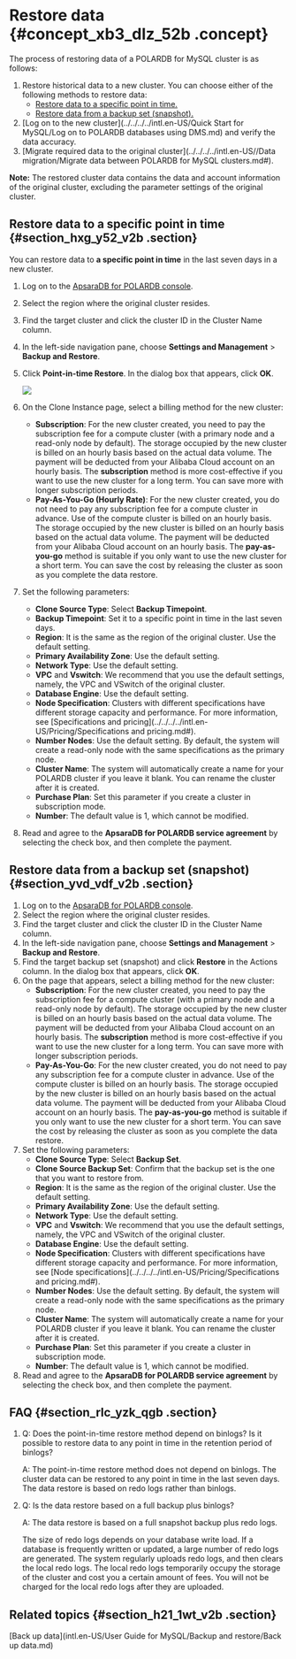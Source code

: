 # Restore data {#concept_xb3_dlz_52b .concept}

The process of restoring data of a POLARDB for MySQL cluster is as follows:

1.  Restore historical data to a new cluster. You can choose either of the following methods to restore data:
    -   [Restore data to a specific point in time.](#)
    -   [Restore data from a backup set \(snapshot\).](#)
2.  [Log on to the new cluster](../../../../intl.en-US/Quick Start for MySQL/Log on to POLARDB databases using DMS.md) and verify the data accuracy.
3.  [Migrate required data to the original cluster](../../../../intl.en-US//Data migration/Migrate data between POLARDB for MySQL clusters.md#).

**Note:** The restored cluster data contains the data and account information of the original cluster, excluding the parameter settings of the original cluster.

## Restore data to a specific point in time {#section_hxg_y52_v2b .section}

You can restore data to **a specific point in time** in the last seven days in a new cluster.

1.  Log on to the [ApsaraDB for POLARDB console](https://polardb.console.aliyun.com/).
2.  Select the region where the original cluster resides.
3.  Find the target cluster and click the cluster ID in the Cluster Name column.
4.  In the left-side navigation pane, choose **Settings and Management** \> **Backup and Restore**.
5.  Click **Point-in-time Restore**. In the dialog box that appears, click **OK**.

    ![](http://static-aliyun-doc.oss-cn-hangzhou.aliyuncs.com/assets/img/17710/156595237334703_en-US.png)

6.  On the Clone Instance page, select a billing method for the new cluster:
    -   **Subscription**: For the new cluster created, you need to pay the subscription fee for a compute cluster \(with a primary node and a read-only node by default\). The storage occupied by the new cluster is billed on an hourly basis based on the actual data volume. The payment will be deducted from your Alibaba Cloud account on an hourly basis. The **subscription** method is more cost-effective if you want to use the new cluster for a long term. You can save more with longer subscription periods.
    -   **Pay-As-You-Go \(Hourly Rate\)**: For the new cluster created, you do not need to pay any subscription fee for a compute cluster in advance. Use of the compute cluster is billed on an hourly basis. The storage occupied by the new cluster is billed on an hourly basis based on the actual data volume. The payment will be deducted from your Alibaba Cloud account on an hourly basis. The **pay-as-you-go** method is suitable if you only want to use the new cluster for a short term. You can save the cost by releasing the cluster as soon as you complete the data restore.
7.  Set the following parameters:
    -   **Clone Source Type**: Select **Backup Timepoint**.
    -   **Backup Timepoint**: Set it to a specific point in time in the last seven days.
    -   **Region**: It is the same as the region of the original cluster. Use the default setting.
    -   **Primary Availability Zone**: Use the default setting.
    -   **Network Type**: Use the default setting.
    -   **VPC** and **Vswitch**: We recommend that you use the default settings, namely, the VPC and VSwitch of the original cluster.
    -   **Database Engine**: Use the default setting.
    -   **Node Specification**: Clusters with different specifications have different storage capacity and performance. For more information, see [Specifications and pricing](../../../../intl.en-US/Pricing/Specifications and pricing.md#).
    -   **Number Nodes**: Use the default setting. By default, the system will create a read-only node with the same specifications as the primary node.
    -   **Cluster Name**: The system will automatically create a name for your POLARDB cluster if you leave it blank. You can rename the cluster after it is created.
    -   **Purchase Plan**: Set this parameter if you create a cluster in subscription mode.
    -   **Number**: The default value is 1, which cannot be modified.
8.  Read and agree to the **ApsaraDB for POLARDB service agreement** by selecting the check box, and then complete the payment.

## Restore data from a backup set \(snapshot\) {#section_yvd_vdf_v2b .section}

1.  Log on to the [ApsaraDB for POLARDB console](https://polardb.console.aliyun.com/).
2.  Select the region where the original cluster resides.
3.  Find the target cluster and click the cluster ID in the Cluster Name column.
4.  In the left-side navigation pane, choose **Settings and Management** \> **Backup and Restore**.
5.  Find the target backup set \(snapshot\) and click **Restore** in the Actions column. In the dialog box that appears, click **OK**.
6.  On the page that appears, select a billing method for the new cluster:
    -   **Subscription**: For the new cluster created, you need to pay the subscription fee for a compute cluster \(with a primary node and a read-only node by default\). The storage occupied by the new cluster is billed on an hourly basis based on the actual data volume. The payment will be deducted from your Alibaba Cloud account on an hourly basis. The **subscription** method is more cost-effective if you want to use the new cluster for a long term. You can save more with longer subscription periods.
    -   **Pay-As-You-Go**: For the new cluster created, you do not need to pay any subscription fee for a compute cluster in advance. Use of the compute cluster is billed on an hourly basis. The storage occupied by the new cluster is billed on an hourly basis based on the actual data volume. The payment will be deducted from your Alibaba Cloud account on an hourly basis. The **pay-as-you-go** method is suitable if you only want to use the new cluster for a short term. You can save the cost by releasing the cluster as soon as you complete the data restore.
7.  Set the following parameters:
    -   **Clone Source Type**: Select **Backup Set**.
    -   **Clone Source Backup Set**: Confirm that the backup set is the one that you want to restore from.
    -   **Region**: It is the same as the region of the original cluster. Use the default setting.
    -   **Primary Availability Zone**: Use the default setting.
    -   **Network Type**: Use the default setting.
    -   **VPC** and **Vswitch**: We recommend that you use the default settings, namely, the VPC and VSwitch of the original cluster.
    -   **Database Engine**: Use the default setting.
    -   **Node Specification**: Clusters with different specifications have different storage capacity and performance. For more information, see [Node specifications](../../../../intl.en-US/Pricing/Specifications and pricing.md#).
    -   **Number Nodes**: Use the default setting. By default, the system will create a read-only node with the same specifications as the primary node.
    -   **Cluster Name**: The system will automatically create a name for your POLARDB cluster if you leave it blank. You can rename the cluster after it is created.
    -   **Purchase Plan**: Set this parameter if you create a cluster in subscription mode.
    -   **Number**: The default value is 1, which cannot be modified.
8.  Read and agree to the **ApsaraDB for POLARDB service agreement** by selecting the check box, and then complete the payment.

## FAQ {#section_rlc_yzk_qgb .section}

1.  Q: Does the point-in-time restore method depend on binlogs? Is it possible to restore data to any point in time in the retention period of binlogs?

    A: The point-in-time restore method does not depend on binlogs. The cluster data can be restored to any point in time in the last seven days. The data restore is based on redo logs rather than binlogs.

2.  Q: Is the data restore based on a full backup plus binlogs?

    A: The data restore is based on a full snapshot backup plus redo logs.

    The size of redo logs depends on your database write load. If a database is frequently written or updated, a large number of redo logs are generated. The system regularly uploads redo logs, and then clears the local redo logs. The local redo logs temporarily occupy the storage of the cluster and cost you a certain amount of fees. You will not be charged for the local redo logs after they are uploaded.


## Related topics {#section_h21_1wt_v2b .section}

[Back up data](intl.en-US/User Guide for MySQL/Backup and restore/Back up data.md)

